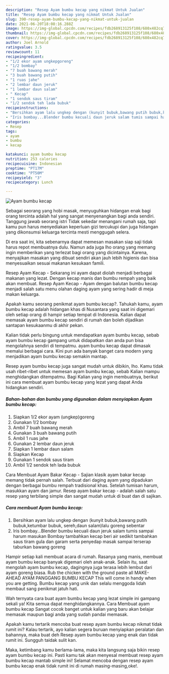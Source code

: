 ```yaml
---
description: "Resep Ayam bumbu kecap yang nikmat Untuk Jualan"
title: "Resep Ayam bumbu kecap yang nikmat Untuk Jualan"
slug: 390-resep-ayam-bumbu-kecap-yang-nikmat-untuk-jualan
date: 2021-06-20T18:08:16.288Z
image: https://img-global.cpcdn.com/recipes/fdb268913125f108/680x482cq70/ayam-bumbu-kecap-foto-resep-utama.jpg
thumbnail: https://img-global.cpcdn.com/recipes/fdb268913125f108/680x482cq70/ayam-bumbu-kecap-foto-resep-utama.jpg
cover: https://img-global.cpcdn.com/recipes/fdb268913125f108/680x482cq70/ayam-bumbu-kecap-foto-resep-utama.jpg
author: Joel Arnold
ratingvalue: 3.5
reviewcount: 11
recipeingredient:
- "1/2 ekor ayam ungkepgoreng"
- "1/2 bombay"
- "7 buah bawang merah"
- "3 buah bawang putih"
- "1 ruas jahe"
- "2 lembar daun jeruk"
- "1 lembar daun salam"
- " Kecap"
- "1 sendok saus tiram"
- "1/2 sendok teh lada bubuk"
recipeinstructions:
- "Bersihkan ayam lalu ungkep dengan (kunyit bubuk,bawang putih bubuk,ketumbar bubuk, sereh,daun salam)lalu goreng sebentar"
- "Iris bombay...Blender bumbu kecuali daun jeruk salam tumis sampai harum masukan Bombay tambahkan kecap beri air sedikit tambahkan saus tiram gula dan garam serta penyedap masak sampai terserap taburkan bawang goreng"
categories:
- Resep
tags:
- ayam
- bumbu
- kecap

katakunci: ayam bumbu kecap 
nutrition: 253 calories
recipecuisine: Indonesian
preptime: "PT17M"
cooktime: "PT50M"
recipeyield: "3"
recipecategory: Lunch

---
```



![Ayam bumbu kecap](https://img-global.cpcdn.com/recipes/fdb268913125f108/680x482cq70/ayam-bumbu-kecap-foto-resep-utama.jpg)

Sebagai seorang yang hobi masak, menyuguhkan hidangan enak bagi orang tercinta adalah hal yang sangat menyenangkan bagi anda sendiri. Tanggung jawab seorang istri Tidak sekedar menangani rumah saja, tapi kamu pun harus menyediakan keperluan gizi tercukupi dan juga hidangan yang dikonsumsi keluarga tercinta mesti menggugah selera.

Di era  saat ini, kita sebenarnya dapat memesan masakan siap saji tidak harus repot membuatnya dulu. Namun ada juga lho orang yang memang ingin memberikan yang terlezat bagi orang yang dicintainya. Karena, menyajikan masakan yang dibuat sendiri akan jauh lebih higienis dan bisa menyesuaikan sesuai makanan kesukaan famili. 

Resep Ayam Kecap - Sekarang ini ayam dapat diolah menjadi berbagai makanan yang lezat. Dengan kecap manis dan bumbu rempah yang baik akan membuat. Resep Ayam Kecap - Ayam dengan balutan bumbu kecap menjadi salah satu menu olahan daging ayam yang sering hadir di meja makan keluarga.

Apakah kamu seorang penikmat ayam bumbu kecap?. Tahukah kamu, ayam bumbu kecap adalah hidangan khas di Nusantara yang saat ini digemari oleh setiap orang di hampir setiap tempat di Indonesia. Kalian dapat memasak ayam bumbu kecap sendiri di rumah dan boleh dijadikan santapan kesukaanmu di akhir pekan.

Kalian tidak perlu bingung untuk mendapatkan ayam bumbu kecap, sebab ayam bumbu kecap gampang untuk didapatkan dan anda pun bisa mengolahnya sendiri di tempatmu. ayam bumbu kecap dapat dimasak memalui berbagai cara. Kini pun ada banyak banget cara modern yang menjadikan ayam bumbu kecap semakin mantap.

Resep ayam bumbu kecap juga sangat mudah untuk dibikin, lho. Kamu tidak usah ribet-ribet untuk memesan ayam bumbu kecap, sebab Kalian mampu menghidangkan ditempatmu. Bagi Kalian yang ingin membuatnya, berikut ini cara membuat ayam bumbu kecap yang lezat yang dapat Anda hidangkan sendiri.

<!--inarticleads1-->

##### Bahan-bahan dan bumbu yang digunakan dalam menyiapkan Ayam bumbu kecap:

1. Siapkan 1/2 ekor ayam (ungkep)goreng
1. Gunakan 1/2 bombay
1. Ambil 7 buah bawang merah
1. Gunakan 3 buah bawang putih
1. Ambil 1 ruas jahe
1. Gunakan 2 lembar daun jeruk
1. Siapkan 1 lembar daun salam
1. Siapkan  Kecap
1. Gunakan 1 sendok saus tiram
1. Ambil 1/2 sendok teh lada bubuk


Cara Membuat Ayam Bakar Kecap - Sajian klasik ayam bakar kecap memang tidak pernah salah. Terbuat dari daging ayam yang dipadukan dengan berbagai bumbu rempah tradisional khas. Setelah tumisan harum, masukkan ayam dan jamur. Resep ayam bakar kecap - adalah salah satu resep yang terbilang simple dan sangat mudah untuk di buat dan di sajikan. 

<!--inarticleads2-->

##### Cara membuat Ayam bumbu kecap:

1. Bersihkan ayam lalu ungkep dengan (kunyit bubuk,bawang putih bubuk,ketumbar bubuk, sereh,daun salam)lalu goreng sebentar
1. Iris bombay...Blender bumbu kecuali daun jeruk salam tumis sampai harum masukan Bombay tambahkan kecap beri air sedikit tambahkan saus tiram gula dan garam serta penyedap masak sampai terserap taburkan bawang goreng


Hampir setiap kali membuat acara di rumah. Rasanya yang manis, membuat ayam bumbu kecap banyak digemari oleh anak-anak. Selain itu, saat mengolah ayam bumbu kecap, dagingnya juga terasa lebih lembut dari ayam goreng biasa. Rub the chicken with the ground paste all MAKE-AHEAD AYAM PANGGANG BUMBU KECAP This will come in handy when you are getting. Bumbu kecap yang unik dan selalu menggoda lidah membaut sang penikmat jatuh hati. 

Wah ternyata cara buat ayam bumbu kecap yang lezat simple ini gampang sekali ya! Kita semua dapat menghidangkannya. Cara Membuat ayam bumbu kecap Sangat cocok banget untuk kalian yang baru akan belajar memasak maupun bagi anda yang sudah pandai memasak.

Apakah kamu tertarik mencoba buat resep ayam bumbu kecap nikmat tidak rumit ini? Kalau tertarik, ayo kalian segera buruan menyiapkan peralatan dan bahannya, maka buat deh Resep ayam bumbu kecap yang enak dan tidak rumit ini. Sungguh taidak sulit kan. 

Maka, ketimbang kamu berlama-lama, maka kita langsung saja bikin resep ayam bumbu kecap ini. Pasti kamu tak akan menyesal membuat resep ayam bumbu kecap mantab simple ini! Selamat mencoba dengan resep ayam bumbu kecap enak tidak rumit ini di rumah masing-masing,oke!.

